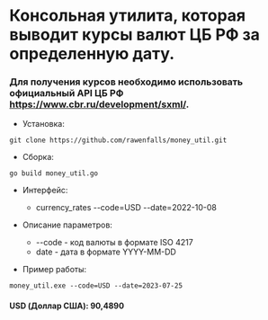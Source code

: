 # Консольная утилита, которая выводит курсы валют ЦБ РФ за определенную дату.
### Для получения курсов необходимо использовать официальный API ЦБ РФ https://www.cbr.ru/development/sxml/.
* Установка:
```
git clone https://github.com/rawenfalls/money_util.git
```
* Сборка:
```
go build money_util.go
```
* Интерфейс:
	* currency_rates --code=USD --date=2022-10-08

* Описание параметров:
	* --code - код валюты в формате ISO 4217
	* date - дата в формате YYYY-MM-DD
* Пример работы:
```
money_util.exe --code=USD --date=2023-07-25
```
#### USD (Доллар США): 90,4890
